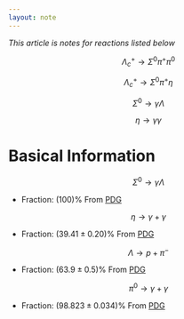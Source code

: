 ```yaml
---
layout: note
---
```


*This article is notes for reactions listed below*

$$ \Lambda_c^+ \rightarrow \Sigma^0 \pi^+ \pi^0$$

$$ \Lambda_c^+ \rightarrow \Sigma^0 \pi^+ \eta $$

$$\Sigma^0 \rightarrow \gamma \Lambda$$

$$\eta \rightarrow \gamma \gamma$$

# Basical Information

$$\Sigma^0 \rightarrow \gamma \Lambda$$
* Fraction: $(100)\%$ From [PDG](http://pdglive.lbl.gov/Particle.action?init=0&node=S021&home=BXXX025)


$$\eta \rightarrow \gamma + \gamma$$
* Fraction: $(39.41 \pm 0.20)\%$ From [PDG](http://pdglive.lbl.gov/Particle.action?init=0&node=S014&home=MXXX005#decayclump_N)


$$\Lambda \rightarrow p + \pi^-$$
* Fraction: $(63.9 \pm 0.5)\%$ From [PDG](http://pdglive.lbl.gov/Particle.action?init=0&node=S018&home=BXXX020)


$$\pi^0 \rightarrow \gamma + \gamma$$
* Fraction: $(98.823 \pm 0.034)\%$ From [PDG](http://pdglive.lbl.gov/Particle.action?init=0&node=S009&home=MXXX005)